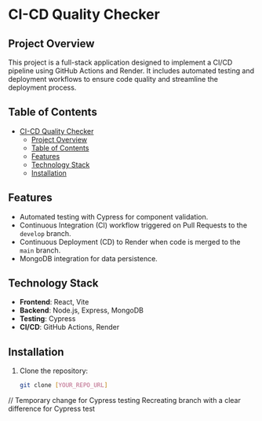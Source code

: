 # CI-CD Quality Checker

## Project Overview
This project is a full-stack application designed to implement a CI/CD pipeline using GitHub Actions and Render. It includes automated testing and deployment workflows to ensure code quality and streamline the deployment process.
 
 
## Table of Contents
- [CI-CD Quality Checker](#ci-cd-quality-checker)
  - [Project Overview](#project-overview)
  - [Table of Contents](#table-of-contents)
  - [Features](#features)
  - [Technology Stack](#technology-stack)
  - [Installation](#installation)

## Features
- Automated testing with Cypress for component validation.
- Continuous Integration (CI) workflow triggered on Pull Requests to the `develop` branch.
- Continuous Deployment (CD) to Render when code is merged to the `main` branch.
- MongoDB integration for data persistence.

## Technology Stack
- **Frontend**: React, Vite
- **Backend**: Node.js, Express, MongoDB
- **Testing**: Cypress
- **CI/CD**: GitHub Actions, Render


## Installation
1. Clone the repository:
   ```bash
   git clone [YOUR_REPO_URL]
// Temporary change for Cypress testing
Recreating branch with a clear difference for Cypress test
